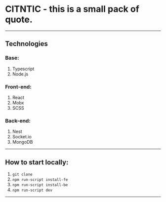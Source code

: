 # CITNTIC - this is a small pack of quote.

<hr>

## Technologies
### Base:
1) Typescript
2) Node.js
### Front-end:
1) React
2) Mobx
3) SCSS
### Back-end:
1) Nest
2) Socket.io
3) MongoDB

<hr>

## How to start locally:
1) `git clone`
2) `npm run-script install-fe`
3) `npm run-script install-be`
4) `npm run-script dev`

<hr>